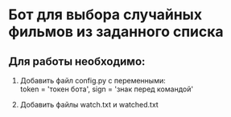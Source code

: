 # Бот для выбора случайных фильмов из заданного списка
## Для работы необходимо:
1. Добавить файл config.py c переменными:  
token = 'токен бота',
sign = 'знак перед командой'

2. Добавить файлы watch.txt и watched.txt
